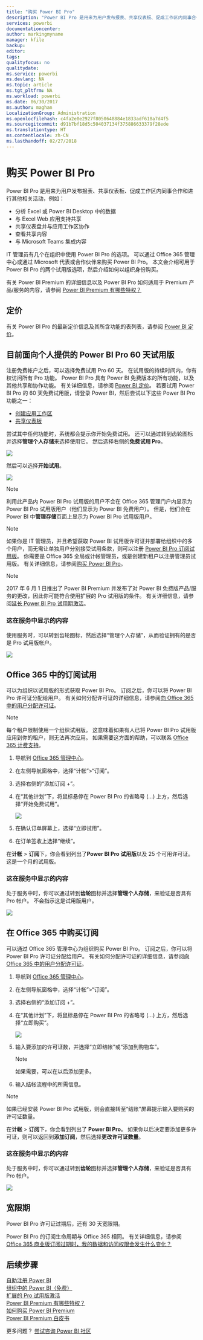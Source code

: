 ```yaml
---
title: "购买 Power BI Pro"
description: "Power BI Pro 是用来为用户发布报表、共享仪表板、促成工作区内同事合作和进行其他相关活动。"
services: powerbi
documentationcenter: 
author: markingmyname
manager: kfile
backup: 
editor: 
tags: 
qualityfocus: no
qualitydate: 
ms.service: powerbi
ms.devlang: NA
ms.topic: article
ms.tgt_pltfrm: NA
ms.workload: powerbi
ms.date: 06/30/2017
ms.author: maghan
LocalizationGroup: Administration
ms.openlocfilehash: c4fa2e0e2927f8050648884e1833adf618a7d4f5
ms.sourcegitcommit: d91b7bf18d5c504037134f375886633379f28ede
ms.translationtype: HT
ms.contentlocale: zh-CN
ms.lasthandoff: 02/27/2018
---
```

# <a name="purchasing-power-bi-pro"></a>购买 Power BI Pro
Power BI Pro 是用来为用户发布报表、共享仪表板、促成工作区内同事合作和进行其他相关活动，例如：

* 分析 Excel 或 Power BI Desktop 中的数据
* 与 Excel Web 应用支持共享
* 共享仪表盘并与应用工作区协作
* 查看共享内容
* 与 Microsoft Teams 集成内容

IT 管理员有几个在组织中使用 Power BI Pro 的选项。 可以通过 Office 365 管理中心或通过 Microsoft 代表或合作伙伴来购买 Power BI Pro。 本文会介绍可用于 Power BI Pro 的两个试用版选项，然后介绍如何以组织身份购买。

有关 Power BI Premium 的详细信息以及 Power BI Pro 如何适用于 Premium 产品/服务的内容，请参阅 [Power BI Premium 有哪些特权？](service-premium.md)

## <a name="pricing"></a>定价
有关 Power BI Pro 的最新定价信息及其所含功能的表列表，请参阅 [Power BI 定价](https://powerbi.microsoft.com/pricing/)。

## <a name="in-service-power-bi-pro-60-day-trial-for-individuals"></a>目前面向个人提供的 Power BI Pro 60 天试用版
注册免费帐户之后，可以选择免费试用 Pro 60 天。 在试用版的持续时间内，你有权访问所有 Pro 功能。 Power BI Pro 具有 Power BI 免费版本的所有功能，以及其他共享和协作功能。 有关详细信息，请参阅 [Power BI 定价](https://powerbi.microsoft.com/pricing)。 若要试用 Power BI Pro 的 60 天免费试用版，请登录 Power BI，然后尝试以下这些 Power BI Pro 功能之一：

* [创建应用工作区](service-create-distribute-apps.md)
* [共享仪表板](service-share-dashboards.md)

尝试其中任何功能时，系统都会提示你开始免费试用。 还可以通过转到齿轮图标并选择**管理个人存储**来选择使用它。 然后选择右侧的**免费试用 Pro**。

![](media/service-admin-purchasing-power-bi-pro/powerbi-pro-trial1.png)

然后可以选择**开始试用**。

![](media/service-admin-purchasing-power-bi-pro/powerbi-pro-trial2.png)

> [!NOTE]
> 利用此产品内 Power BI Pro 试用版的用户不会在 Office 365 管理门户内显示为 Power BI Pro 试用版用户（他们显示为 Power BI 免费用户）。 但是，他们会在 Power BI 中**管理存储**页面上显示为 Power BI Pro 试用版用户。

> [!NOTE]
> 如果你是 IT 管理员，并且希望获取 Power BI 试用版许可证并部署给组织中的多个用户，而无需让单独用户分别接受试用条款，则可以注册 [Power BI Pro 订阅试用版](https://portal.office.com/Signup/MainSignup15.aspx?OfferId=d59682f3-3e3b-4686-9c00-7c7c1c736085&dl=POWER_BI_PRO)。 你需要是 Office 365 全局或计帐管理员，或是创建新租户以注册管理员试用版。 有关详细信息，请参阅[购买 Power BI Pro](service-admin-purchasing-power-bi-pro.md)。

> [!NOTE]
> 2017 年 6 月 1 日推出了 Power BI Premium 并发布了对 Power BI 免费版产品/服务的更改，因此你可能符合使用扩展的 Pro 试用版的条件。 有关详细信息，请参阅[延长 Power BI Pro 试用期激活](service-extended-pro-trial.md)。

### <a name="what-this-looks-like-within-the-service"></a>这在服务中显示的内容
使用服务时，可以转到齿轮图标，然后选择“管理个人存储”，从而验证拥有的是否是 Pro 试用版帐户。

![](media/service-admin-purchasing-power-bi-pro/powerbi-pro-trial3.png)

## <a name="subscription-trial-in-office-365"></a>Office 365 中的订阅试用
可以为组织以试用版的形式获取 Power BI Pro。 订阅之后，你可以将 Power BI Pro 许可证分配给用户。 有关如何分配许可证的详细信息，请参阅[向 Office 365 中的用户分配许可证](https://support.office.com/article/Assign-or-unassign-licenses-for-Office-365-for-business-997596b5-4173-4627-b915-36abac6786dc)。

> [!NOTE]
> 每个租户限制使用一个组织试用版。 这意味着如果有人已将 Power BI Pro 试用版应用到你的租户，则无法再次应用。 如果需要这方面的帮助，可以联系 [Office 365 计费支持](https://support.office.microsoft.com/article/Contact-Office-365-for-business-support-Admin-Help-32a17ca7-6fa0-4870-8a8d-e25ba4ccfd4b?CorrelationId=552bbf37-214f-4202-80cb-b94240dcd671&ui=en-US&rs=en-US&ad=US#BKMK_call_support)。
> 

1. 导航到 [Office 365 管理中心](https://portal.office.com/admin/default.aspx)。
2. 在左侧导航窗格中，选择“计帐”>“订阅”。
3. 选择右侧的“添加订阅 +”。
4. 在“其他计划”下，将鼠标悬停在 Power BI Pro 的省略号 (...) 上方，然后选择“开始免费试用”。
   
    ![](media/service-admin-purchasing-power-bi-pro/organization-pro-trial1.png)
5. 在确认订单屏幕上，选择“立即试用”。
6. 在订单签收上选择“继续”。

在**计帐**  >  **订阅**下，你会看到列出了**Power BI Pro 试用版**以及 25 个可用许可证。 这是一个月的试用版。

### <a name="what-this-looks-like-within-the-service"></a>这在服务中显示的内容
处于服务中时，你可以通过转到**齿轮**图标并选择**管理个人存储**，来验证是否具有 Pro 帐户。 不会指示这是试用版用户。

![](media/service-admin-purchasing-power-bi-pro/powerbi-pro3.png)

## <a name="purchase-subscription-in-office-365"></a>在 Office 365 中购买订阅
可以通过 Office 365 管理中心为组织购买 Power BI Pro。 订阅之后，你可以将 Power BI Pro 许可证分配给用户。 有关如何分配许可证的详细信息，请参阅[向 Office 365 中的用户分配许可证](https://support.office.com/article/Assign-or-unassign-licenses-for-Office-365-for-business-997596b5-4173-4627-b915-36abac6786dc)。

1. 导航到 [Office 365 管理中心](https://portal.office.com/admin/default.aspx)。
2. 在左侧导航窗格中，选择“计帐”>“订阅”。
3. 选择右侧的“添加订阅 +”。
4. 在“其他计划”下，将鼠标悬停在 Power BI Pro 的省略号 (...) 上方，然后选择“立即购买”。
   
    ![](media/service-admin-purchasing-power-bi-pro/organization-pro1.png)
5. 输入要添加的许可证数，并选择“立即结帐”或“添加到购物车”。
   
   > [!NOTE]
   > 如果需要，可以在以后添加更多。
   > 
   > 
6. 输入结帐流程中的所需信息。

> [!NOTE]
> 如果已经安装 Power BI Pro 试用版，则会直接转至“结账”屏幕提示输入要购买的许可证数量。
> 
> 

在**计帐**  >  **订阅**下，你会看到列出了 **Power BI Pro**。 如果你以后决定要添加更多许可证，则可以返回到**添加订阅**，然后选择**更改许可证数量**。

### <a name="what-this-looks-like-within-the-service"></a>这在服务中显示的内容
处于服务中时，你可以通过转到**齿轮**图标并选择**管理个人存储**，来验证是否具有 Pro 帐户。

![](media/service-admin-purchasing-power-bi-pro/powerbi-pro3.png)

## <a name="grace-period"></a>宽限期
Power BI Pro 许可证过期后，还有 30 天宽限期。 

Power BI Pro 的订阅生命周期与 Office 365 相同。 有关详细信息，请参阅 [Office 365 商业版订阅过期时，我的数据和访问权限会发生什么变化？](https://support.office.com/en-us/article/What-happens-to-my-data-and-access-when-my-Office-365-for-business-subscription-ends-4436582f-211a-45ec-b72e-33647f97d8a3)

## <a name="next-steps"></a>后续步骤
[自助注册 Power BI](service-self-service-signup-for-power-bi.md)  
[组织中的 Power BI（免费）](service-admin-service-free-in-your-organization.md)  
[扩展的 Pro 试用版激活](service-extended-pro-trial.md)  
[Power BI Premium 有哪些特权？](service-premium.md)  
[如何购买 Power BI Premium](service-admin-premium-purchase.md)  
[Power BI Premium 白皮书](https://aka.ms/pbipremiumwhitepaper)  

更多问题？ [尝试咨询 Power BI 社区](http://community.powerbi.com/)

